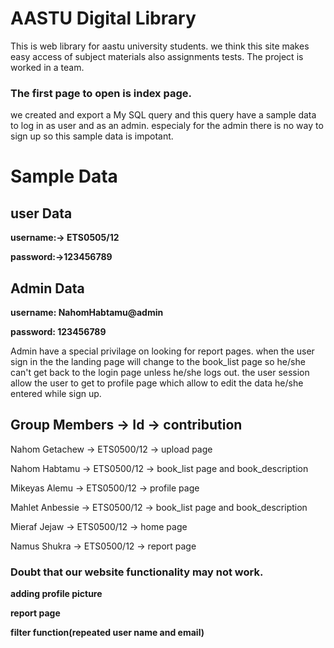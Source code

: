 # **AASTU Digital Library**

This is web library for aastu university students.
we think this site makes easy access of subject materials also assignments tests.
The project is worked in a team.
### The first page to open is index page.

we created and export a My SQL query and this query have a sample data to log in as user and as an admin. especialy for the admin there is no way to sign up so this sample data is impotant.

# Sample Data

## user Data               

**username:-> ETS0505/12**         

**password:->123456789**         

##  Admin Data

**username: NahomHabtamu@admin**

**password: 123456789**


Admin have a special privilage on looking for report pages.
when the user sign in the the landing page will change to the book_list page so he/she can't get back to the login page unless he/she logs out.
the user session allow the user to get to profile page which allow to edit the data he/she entered while sign up.

## Group Members  ->   Id    ->        contribution
Nahom Getachew  ->  ETS0500/12   -> upload page 

Nahom Habtamu  ->   ETS0500/12  ->  book_list page and book_description

Mikeyas Alemu   ->  ETS0500/12  ->  profile page

Mahlet Anbessie  -> ETS0500/12  ->  book_list page and book_description 

Mieraf Jejaw    ->  ETS0500/12  ->  home page 

Namus Shukra    ->  ETS0500/12  ->  report page

### Doubt that our website functionality may not work.

**adding profile picture**

**report page**

**filter function(repeated user name and email)**


